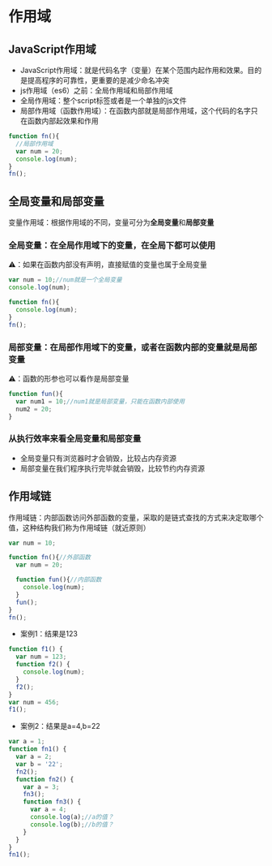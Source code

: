 # 作用域
## JavaScript作用域
- JavaScript作用域：就是代码名字（变量）在某个范围内起作用和效果。目的是提高程序的可靠性，更重要的是减少命名冲突
- js作用域（es6）之前：全局作用域和局部作用域
- 全局作用域：整个script标签或者是一个单独的js文件
- 局部作用域（函数作用域）：在函数内部就是局部作用域，这个代码的名字只在函数内部起效果和作用
```javascript
function fn(){
  //局部作用域
  var num = 20;
  console.log(num);
}
fn();
```
## 全局变量和局部变量
变量作用域：根据作用域的不同，变量可分为**全局变量**和**局部变量**
### 全局变量：在全局作用域下的变量，在全局下都可以使用
⚠️：如果在函数内部没有声明，直接赋值的变量也属于全局变量
```javascript
var num = 10;//num就是一个全局变量
console.log(num);

function fn(){
  console.log(num);
}
fn();
```
### 局部变量：在局部作用域下的变量，或者在函数内部的变量就是局部变量
⚠️：函数的形参也可以看作是局部变量
```javascript
function fun(){
  var num1 = 10;//num1就是局部变量，只能在函数内部使用
  num2 = 20;
}
```
### 从执行效率来看全局变量和局部变量
- 全局变量只有浏览器时才会销毁，比较占内存资源
- 局部变量在我们程序执行完毕就会销毁，比较节约内存资源

## 作用域链
作用域链：内部函数访问外部函数的变量，采取的是链式查找的方式来决定取哪个值，这种结构我们称为作用域链（就近原则）
```javascript
var num = 10;

function fn(){//外部函数
  var num = 20;

  function fun(){//内部函数
    console.log(num);
  }
  fun();
}
fn();
```
- 案例1：结果是123
```javascript
function f1() {
  var num = 123;
  function f2() {
    console.log(num);
  }
  f2();
}
var num = 456;
f1();
```
- 案例2：结果是a=4,b=22
```javascript
var a = 1;
function fn1() {
  var a = 2;
  var b = '22';
  fn2();
  function fn2() {
    var a = 3;
    fn3();
    function fn3() {
      var a = 4;
      console.log(a);//a的值？
      console.log(b);//b的值？
    }
  }
}
fn1();
```